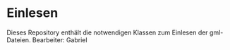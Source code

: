 # Einlesen

Dieses Repository enthält die notwendigen Klassen zum Einlesen der gml-Dateien. Bearbeiter: Gabriel
